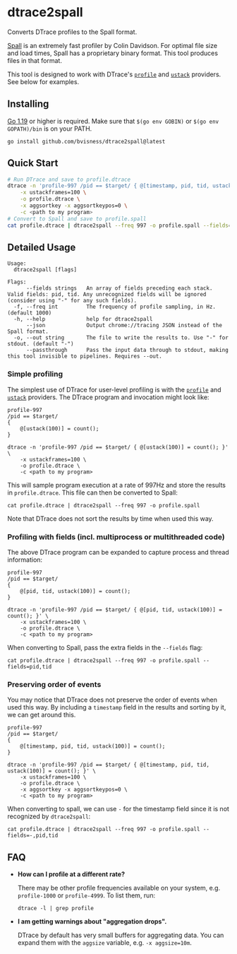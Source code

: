 # dtrace2spall

Converts DTrace profiles to the Spall format.

[Spall](https://gravitymoth.com/spall/) is an extremely fast profiler by Colin Davidson. For optimal file size and load times, Spall has a proprietary binary format. This tool produces files in that format.

This tool is designed to work with DTrace's [`profile`](https://illumos.org/books/dtrace/chp-profile.html#chp-profile) and [`ustack`](https://illumos.org/books/dtrace/chp-user.html#chp-user-4) providers. See below for examples.

## Installing

[Go 1.19](https://go.dev/) or higher is required. Make sure that `$(go env GOBIN)` or `$(go env GOPATH)/bin` is on your PATH.

```
go install github.com/bvisness/dtrace2spall@latest
```

## Quick Start

```bash
# Run DTrace and save to profile.dtrace
dtrace -n 'profile-997 /pid == $target/ { @[timestamp, pid, tid, ustack(100)] = count(); }' \
    -x ustackframes=100 \
    -o profile.dtrace \
    -x aggsortkey -x aggsortkeypos=0 \
    -c <path to my program>
# Convert to Spall and save to profile.spall
cat profile.dtrace | dtrace2spall --freq 997 -o profile.spall --fields=_,pid,tid
```

## Detailed Usage

```
Usage:
  dtrace2spall [flags]

Flags:
      --fields strings   An array of fields preceding each stack. Valid fields: pid, tid. Any unrecognized fields will be ignored (consider using "-" for any such fields).
  -f, --freq int         The frequency of profile sampling, in Hz. (default 1000)
  -h, --help             help for dtrace2spall
      --json             Output chrome://tracing JSON instead of the Spall format.
  -o, --out string       The file to write the results to. Use "-" for stdout. (default "-")
      --passthrough      Pass the input data through to stdout, making this tool invisible to pipelines. Requires --out.
```

### Simple profiling

The simplest use of DTrace for user-level profiling is with the [`profile`](https://illumos.org/books/dtrace/chp-profile.html#chp-profile) and [`ustack`](https://illumos.org/books/dtrace/chp-user.html#chp-user-4) providers. The DTrace program and invocation might look like:

```
profile-997
/pid == $target/
{
    @[ustack(100)] = count();
}
```

```
dtrace -n 'profile-997 /pid == $target/ { @[ustack(100)] = count(); }' \
    -x ustackframes=100 \
    -o profile.dtrace \
    -c <path to my program>
```

This will sample program execution at a rate of 997Hz and store the results in `profile.dtrace`. This file can then be converted to Spall:

```
cat profile.dtrace | dtrace2spall --freq 997 -o profile.spall
```

Note that DTrace does not sort the results by time when used this way.

### Profiling with fields (incl. multiprocess or multithreaded code)

The above DTrace program can be expanded to capture process and thread information:

```
profile-997
/pid == $target/
{
    @[pid, tid, ustack(100)] = count();
}
```

```
dtrace -n 'profile-997 /pid == $target/ { @[pid, tid, ustack(100)] = count(); }' \
    -x ustackframes=100 \
    -o profile.dtrace \
    -c <path to my program>
```

When converting to Spall, pass the extra fields in the `--fields` flag:

```
cat profile.dtrace | dtrace2spall --freq 997 -o profile.spall --fields=pid,tid
```

### Preserving order of events

You may notice that DTrace does not preserve the order of events when used this way. By including a `timestamp` field in the results and sorting by it, we can get around this.

```
profile-997
/pid == $target/
{
    @[timestamp, pid, tid, ustack(100)] = count();
}
```

```
dtrace -n 'profile-997 /pid == $target/ { @[timestamp, pid, tid, ustack(100)] = count(); }' \
    -x ustackframes=100 \
    -o profile.dtrace \
    -x aggsortkey -x aggsortkeypos=0 \
    -c <path to my program>
```

When converting to spall, we can use `-` for the timestamp field since it is not recognized by `dtrace2spall`:

```
cat profile.dtrace | dtrace2spall --freq 997 -o profile.spall --fields=-,pid,tid
```

## FAQ

- **How can I profile at a different rate?**

    There may be other profile frequencies available on your system, e.g. `profile-1000` or `profile-4999`. To list them, run:

    ```
    dtrace -l | grep profile
    ```

- **I am getting warnings about "aggregation drops".**

    DTrace by default has very small buffers for aggregating data. You can expand them with the `aggsize` variable, e.g. `-x aggsize=10m`.
